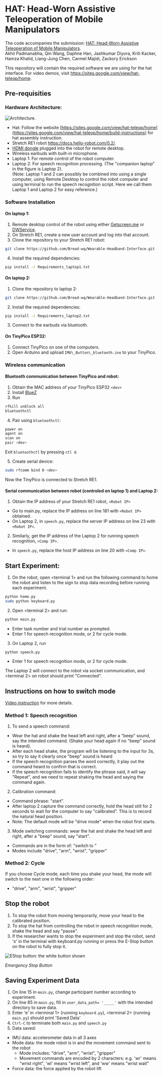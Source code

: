 # HAT: Head-Worn Assistive Teleoperation of Mobile Manipulators
The code accompanies the submission: [HAT: Head-Worn Assistive Teleoperation of Mobile Manipulators](https://arxiv.org/abs/2209.13097).<br>
Akhil Padmanabha, Qin Wang, Daphne Han, Jashkumar Diyora, Kriti Kacker, Hamza Khalid, Liang-Jung Chen, Carmel Majidi, Zackory Erickson

This repository will contain the required software we are using for the hat interface. 
For video demos, visit https://sites.google.com/view/hat-teleop/home.

## Pre-requisities
### Hardware Architecture:
![Architecture](https://user-images.githubusercontent.com/66550924/194370025-66da0544-8f57-47f5-a286-899a2da01dfc.png).
- Hat: Follow the website [https://sites.google.com/view/hat-teleop/home](https://sites.google.com/view/hat-teleop/home/build-instructions) for hat assembly instruction.
- Stretch RE1 robot https://docs.hello-robot.com/0.2/. 
- [HDMI dongle](https://www.amazon.com/Headless-Display-Emulator-Headless-1920x1080-Generation/dp/B06XT1Z9TF/ref=asc_df_B06XT1Z9TF/?tag=hyprod-20&linkCode=df0&hvadid=309751315916&hvpos=&hvnetw=g&hvrand=1849427447759673039&hvpone=&hvptwo=&hvqmt=&hvdev=c&hvdvcmdl=&hvlocint=&hvlocphy=9005925&hvtargid=pla-547341237007&psc=1&tag=&ref=&adgrpid=67183599252&hvpone=&hvptwo=&hvadid=309751315916&hvpos=&hvnetw=g&hvrand=1849427447759673039&hvqmt=&hvdev=c&hvdvcmdl=&hvlocint=&hvlocphy=9005925&hvtargid=pla-547341237007) plugged into the robot for remote desktop.
- Wireless earbuds with built-in microphone.
- Laptop 1: For remote control of the robot computer.
- Laptop 2: For speech recognition processing. (The "companion laptop" in the figure is Laptop 2). <br>
(Note: Laptop 1 and 2 can possibly be combined into using a single computer, using Remote Desktop to control the robot computer and using terminal to run the speech recognition script. Here we call them Laptop 1 and Laptop 2 for easy reference.)

### Software Installation
#### On laptop 1:
1. Remote desktop control of the robot using either [Getscreen.me](https://getscreen.me/) or [DWService](https://www.dwservice.net/).
2. On Stretch RE1, create a new user account and log into that account.
3. Clone the repository to your Stretch RE1 robot:
```sh
git clone https://github.com/Bread-wq/Wearable-Headband-Interface.git
```
4. Install the required dependencies: 
```sh
pip install -r Requirements_laptop1.txt 
```

#### On laptop 2:
1. Clone the repository to laptop 2:
```sh
git clone https://github.com/Bread-wq/Wearable-Headband-Interface.git
```
2. Install the required dependencies: 
```sh
pip install -r Requirements_laptop2.txt 
```
3. Connect to the earbuds via bluetooth. 

#### On TinyPico ESP32:
1. Connect TinyPico on one of the computers.
2. Open Arduino and upload `IMU\_Button\_bluetooth.ino` to your TinyPico.


### Wireless communication
#### Bluetooth communication between TinyPico and robot:
1. Obtain the MAC address of your TinyPico ESP32 `<dev>`
2. Install [BlueZ](http://www.bluez.org/)
3. Run
```sh
rfkill unblock all
bluetoothctl
```
4. Pair using `bluetoothctl`:
```sh
power on
agent on
scan on
pair <dev>
```
Exit `bluetoothctl` by pressing `ctl d`.

5. Create serial device:

```sh
sudo rfcomm bind 0 <dev>
```
Now the TinyPico is connected to Stretch RE1.


#### Serial communication between robot (controled on laptop 1) and Laptop 2:
1. Obtain the IP address of your Stretch RE1 robot, `<Robot IP>`

- Go to main.py, replace the IP address on line 181 with ```<Robot IP>``` obtained.
- On Laptop 2, in `speech.py`, replace the server IP address on line 23 with `<Robot IP>`.

2. Similarly, get the IP address of the Laptop 2 for running speech recognition, `<Comp IP>`.
- In `speech.py`, replace the host IP address on line 20 with `<Comp IP>`.


## Start Experiment:
1. On the robot, open <terminal 1> and run the following command to home the robot and listen to the sign to stop data recording before running each experiment.
```sh
python home.py
sudo python keyboard.py
```

2. Open <terminal 2> and run: 
```sh
python main.py
```
- Enter task number and trial number as prompted.
- Enter 1 for speech recognition mode, or 2 for cycle mode.

3. On Laptop 2, run 
```sh
python speech.py
```

- Enter 1 for speech recognition mode, or 2 for cycle mode.

The Laptop 2 will connect to the robot via socket communication, and <terminal 2> on robot should print "Connected".

## Instructions on how to switch mode 
[Video instruction](https://www.youtube.com/watch?v=v8wXM-cCss0) for more details.
### Method 1: Speech recognition
1. To send a speech command: 
- Wear the hat and shake the head left and right, after a "beep" sound, say the intended command. (Shake your head again if no "beep" sound is heard).
- After each head shake, the program will be listening to the input for 3s, so try to say it clearly once "beep" sound is heard
- If the speech recognition parses the word correctly, it play out the command heard to confirm that is correct.
- If the speech recognition fails to identify the phrase said, it will say "Repeat", and we need to repeat shaking the head and saying the command again.

2. Calibration command:
- Command phrase: "start".
- After laptop 2 capture the command correctly, hold the head still for 2 seconds to wait for the computer to say "calibrated". This is to record the natural head position.
- Note: The default mode will be "drive mode" when the robot first starts.

3. Mode switching commands: wear the hat and shake the head left and right, after a "beep" sound, say "start". <br>
- Commands are in the form of: "switch to <mode>"
- Modes include "drive", "arm", "wrist", "gripper"

### Method 2: Cycle 
If you choose Cycle mode, each time you shake your head, the mode will switch to the next one in the following order:
- "drive", "arm", "wrist", "gripper"

## Stop the robot
1. To stop the robot from moving temporarily, move your head to the calibrated position.
2. To stop the hat from controlling the robot in speech recognition mode, shake the head and say "pause".
3. If the researcher wants to stop the experiment and stop the robot, send 's' in the terminal with keyboard.py running or press the E-Stop button on the robot to fully stop it.
  
![EStop button: the white button shown](https://user-images.githubusercontent.com/66550924/194368128-14fd9672-23ec-4a38-b5bf-83271cb101be.png)
  
  *Emergency Stop Button*

## Saving Experiment Data
1. On line 15 in `main.py`, change participant number according to experiment.
2. On line 85 in `main.py`, fill in `user_data_path= '_____'` with the intended directory to save data.
3. Enter 'e' in <terminal 1> (running `keyboard.py`), <terminal 2> (running `main.py`) should print 'Saved Data' 
4. `Ctrl-C` to terminate both `main.py` and `speech.py`
5. Data saved: 
- IMU data: accelerometer data in all 3 axes  
- Mode data: the mode robot is in and the movement command sent to the robot
  - Mode includes: "drive", "arm", "wrist", "gripper"
  - Movement commands are encoded by 2 characters: e.g. 'wr' means "wrist right", 'wl' means "wrist left", and 'ww' means "wrist wait"
- Force data: the force applied by the robot lift

